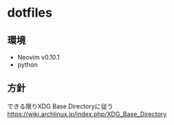 # dotfiles

## 環境

- Neovim v0.10.1
- python

## 方針

できる限りXDG Base Directoryに従う
<https://wiki.archlinux.jp/index.php/XDG_Base_Directory>
